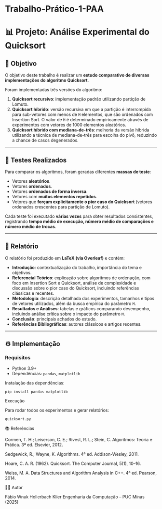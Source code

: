 # Trabalho-Prático-1-PAA
# 📊 Projeto: Análise Experimental do Quicksort

## 🎯 Objetivo
O objetivo deste trabalho é realizar um **estudo comparativo de diversas implementações do algoritmo Quicksort**.  

Foram implementadas três versões do algoritmo:
1. **Quicksort recursivo**: implementação padrão utilizando partição de Lomuto.
2. **Quicksort híbrido**: versão recursiva em que a partição é interrompida para sub-vetores com menos de `M` elementos, que são ordenados com Insertion Sort. O valor de `M` é determinado empiricamente através de experimentos com vetores de 1000 elementos aleatórios.
3. **Quicksort híbrido com mediana-de-três**: melhoria da versão híbrida utilizando a técnica de mediana-de-três para escolha do pivô, reduzindo a chance de casos degenerados.

---

## 🧪 Testes Realizados
Para comparar os algoritmos, foram geradas diferentes **massas de teste**:
- Vetores **aleatórios**.
- Vetores **ordenados**.
- Vetores **ordenados de forma inversa**.
- Vetores com **muitos elementos repetidos**.
- Vetores que **forçam explicitamente o pior caso do Quicksort** (vetores ordenados crescentes para partição de Lomuto).

Cada teste foi executado **várias vezes** para obter resultados consistentes, registrando **tempo médio de execução, número médio de comparações e número médio de trocas**.

---

## 📄 Relatório
O relatório foi produzido em **LaTeX (via Overleaf)** e contém:
- **Introdução**: contextualização do trabalho, importância do tema e objetivos.
- **Referencial Teórico**: explicação sobre algoritmos de ordenação, com foco em Insertion Sort e Quicksort, análise de complexidade e discussão sobre o pior caso do Quicksort, incluindo referências clássicas e recentes.
- **Metodologia**: descrição detalhada dos experimentos, tamanhos e tipos de vetores utilizados, além da busca empírica do parâmetro `M`.
- **Resultados e Análises**: tabelas e gráficos comparando desempenho, incluindo análise crítica sobre o impacto do parâmetro `M`.
- **Conclusão**: principais achados do estudo.
- **Referências Bibliográficas**: autores clássicos e artigos recentes.

---

## ⚙️ Implementação

### Requisitos
- Python 3.9+
- Dependências: `pandas`, `matplotlib`

Instalação das dependências:
```bash
pip install pandas matplotlib
```
Execução

Para rodar todos os experimentos e gerar relatórios:
```
quicksort.py
```
📚 Referências

Cormen, T. H.; Leiserson, C. E.; Rivest, R. L.; Stein, C. Algoritmos: Teoria e Prática. 3ª ed. Elsevier, 2012.

Sedgewick, R.; Wayne, K. Algorithms. 4ª ed. Addison-Wesley, 2011.

Hoare, C. A. R. (1962). Quicksort. The Computer Journal, 5(1), 10–16.

Weiss, M. A. Data Structures and Algorithm Analysis in C++. 4ª ed. Pearson, 2014.


👨‍💻 Autor

Fábio Wnuk Hollerbach Klier
Engenharia da Computação – PUC Minas (2025)
